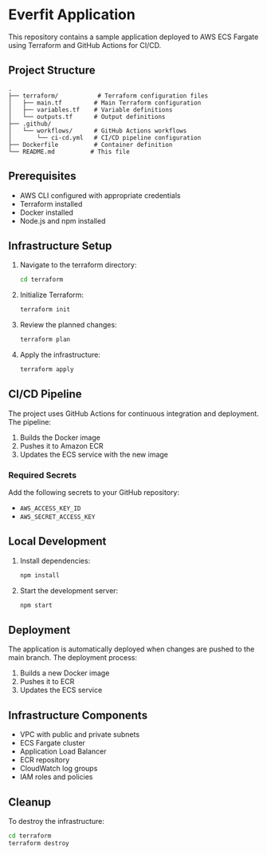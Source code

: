 # Everfit Application

This repository contains a sample application deployed to AWS ECS Fargate using Terraform and GitHub Actions for CI/CD.

## Project Structure

```
.
├── terraform/           # Terraform configuration files
│   ├── main.tf         # Main Terraform configuration
│   ├── variables.tf    # Variable definitions
│   └── outputs.tf      # Output definitions
├── .github/
│   └── workflows/      # GitHub Actions workflows
│       └── ci-cd.yml   # CI/CD pipeline configuration
├── Dockerfile          # Container definition
└── README.md          # This file
```

## Prerequisites

- AWS CLI configured with appropriate credentials
- Terraform installed
- Docker installed
- Node.js and npm installed

## Infrastructure Setup

1. Navigate to the terraform directory:

   ```bash
   cd terraform
   ```

2. Initialize Terraform:

   ```bash
   terraform init
   ```

3. Review the planned changes:

   ```bash
   terraform plan
   ```

4. Apply the infrastructure:
   ```bash
   terraform apply
   ```

## CI/CD Pipeline

The project uses GitHub Actions for continuous integration and deployment. The pipeline:

1. Builds the Docker image
2. Pushes it to Amazon ECR
3. Updates the ECS service with the new image

### Required Secrets

Add the following secrets to your GitHub repository:

- `AWS_ACCESS_KEY_ID`
- `AWS_SECRET_ACCESS_KEY`

## Local Development

1. Install dependencies:

   ```bash
   npm install
   ```

2. Start the development server:
   ```bash
   npm start
   ```

## Deployment

The application is automatically deployed when changes are pushed to the main branch. The deployment process:

1. Builds a new Docker image
2. Pushes it to ECR
3. Updates the ECS service

## Infrastructure Components

- VPC with public and private subnets
- ECS Fargate cluster
- Application Load Balancer
- ECR repository
- CloudWatch log groups
- IAM roles and policies

## Cleanup

To destroy the infrastructure:

```bash
cd terraform
terraform destroy
```
